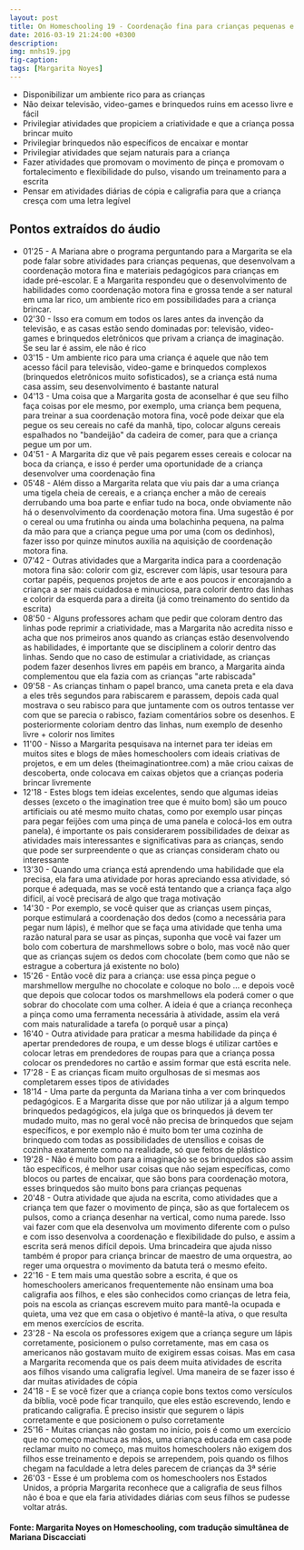 ```yaml
---
layout: post
title: On Homeschooling 19 - Coordenação fina para crianças pequenas e Caligrafia
date: 2016-03-19 21:24:00 +0300
description: 
img: mnhs19.jpg
fig-caption: 
tags: [Margarita Noyes]
---
```


* Disponibilizar um ambiente rico para as crianças
* Não deixar televisão, video-games e brinquedos ruins em acesso livre e fácil
* Privilegiar atividades que propiciem a criatividade e que a criança possa brincar muito
* Privilegiar brinquedos não específicos de encaixar e montar
* Privilegiar atividades que sejam naturais para a criança
* Fazer atividades que promovam o movimento de pinça e promovam o fortalecimento e flexibilidade do pulso, visando um treinamento para a escrita
* Pensar em atividades diárias de cópia e caligrafia para que a criança cresça com uma letra legível

## Pontos extraídos do áudio

* 01'25 - A Mariana abre o programa perguntando para a Margarita se ela pode falar sobre atividades para crianças pequenas, que desenvolvam a coordenação motora fina e materiais pedagógicos para crianças em idade pré-escolar. E a Margarita respondeu que o desenvolvimento de habilidades como coordenação motora fina e grossa tende a ser natural em uma lar rico, um ambiente rico em possibilidades para a criança brincar.
* 02'30 - Isso era comum em todos os lares antes da invenção da televisão, e as casas estão sendo dominadas por: televisão, video-games e brinquedos eletrônicos que privam a criança de imaginação. Se seu lar é assim, ele não é rico
* 03'15 - Um ambiente rico para uma criança é aquele que não tem acesso fácil para televisão, video-game e brinquedos complexos (brinquedos eletrônicos muito sofisticados), se a criança está numa casa assim, seu desenvolvimento é bastante natural
* 04'13  - Uma coisa que a Margarita gosta de aconselhar é que seu filho faça coisas por ele mesmo, por exemplo, uma criança bem pequena, para treinar a sua coordenação motora fina, você pode deixar que ela pegue os seu cereais no café da manhã, tipo, colocar alguns cereais espalhados no "bandeijão" da cadeira de comer, para que a criança pegue um por um.
* 04'51 - A Margarita diz que vê pais pegarem esses cereais e colocar na boca da criança, e isso é perder uma oportunidade de a criança desenvolver uma coordenação fina
* 05'48 - Além disso a Margarita relata que viu pais dar a uma criança uma tigela cheia de cereais, e a criança encher a mão de cereais derrubando uma boa parte e enfiar tudo na boca, onde obviamente não há o desenvolvimento da coordenação motora fina. Uma sugestão é por o cereal ou uma frutinha ou ainda uma bolachinha pequena, na palma da mão para que a criança pegue uma por uma (com os dedinhos), fazer isso por quinze minutos auxilia na aquisição de coordenação motora fina. 
* 07'42 - Outras atividades que a Margarita indica para a coordenação motora fina são: colorir com giz, escrever com lápis, usar tesoura para cortar papéis, pequenos projetos de arte e aos poucos ir encorajando a criança a ser mais cuidadosa e minuciosa, para colorir dentro das linhas e colorir da esquerda para a direita (já como treinamento do sentido da escrita) 
* 08'50 - Alguns professores acham que pedir que coloram dentro das linhas pode reprimir a criatividade, mas a Margarita não acredita nisso e acha que nos primeiros anos quando as crianças estão desenvolvendo as habilidades, é importante que se disciplinem a colorir dentro das linhas. Sendo que no caso de estimular a criatividade, as crianças podem fazer desenhos livres em papéis em branco, a Margarita ainda complementou que ela fazia com as crianças "arte rabiscada"
* 09'58 - As crianças tinham o papel branco, uma caneta preta e ela dava a eles três segundos para rabiscarem e parassem, depois cada qual mostrava o seu rabisco para que juntamente com os outros tentasse ver com que se parecia o rabisco, faziam comentários sobre os desenhos. E posteriormente coloriam dentro das linhas, num exemplo de desenho livre + colorir nos limites
* 11'00 - Nisso a Margarita pesquisava na internet para ter ideias em muitos sites e blogs de mães homeschoolers com ideais criativas de projetos, e em um deles (theimaginationtree.com) a mãe criou caixas de descoberta, onde colocava em caixas objetos que a crianças poderia brincar livremente
* 12'18 - Estes blogs tem ideias excelentes, sendo que algumas ideias desses (exceto o the imagination tree que é muito bom) são um pouco artificiais ou até mesmo muito chatas, como por exemplo usar pinças para pegar feijões com uma pinça de uma panela e colocá-los em outra panela), é importante os pais considerarem possibilidades de deixar as atividades mais interessantes e significativas para as crianças, sendo que pode ser surpreendente o que as crianças consideram chato ou interessante
* 13'30 - Quando uma criança está aprendendo uma habilidade que ela precisa, ela fara uma atividade por horas apreciando essa atividade, só porque é adequada, mas se você está tentando que a criança faça algo difícil, aí você precisará de algo que traga motivação
* 14'30 - Por exemplo, se você quiser que as crianças usem pinças, porque estimulará a coordenação dos dedos (como a necessária para pegar num lápis),  é melhor que se faça uma atividade que tenha uma razão natural para se usar as pinças, suponha que você vai fazer um bolo com cobertura de marshmellows sobre o bolo, mas você não quer que as crianças sujem os dedos com chocolate (bem como que não se estrague a cobertura já existente no bolo)
* 15'26 - Então você diz para a criança: use essa pinça pegue o marshmellow mergulhe no chocolate e coloque no bolo ... e depois você que depois que colocar todos os marshmellows ela poderá comer o que sobrar do chocolate com uma colher. A ideia é que a criança reconheça a pinça como uma ferramenta necessária à atividade, assim ela verá com mais naturalidade a tarefa (o porquê usar a pinça)
* 16'40 - Outra atividade para praticar a mesma habilidade da pinça é apertar prendedores de roupa, e um desse blogs é utilizar cartões e colocar letras em prendedores de roupas para que a criança possa colocar os prendedores no cartão e assim formar que está escrita nele. 
* 17'28 - E as crianças ficam muito orgulhosas de si mesmas aos completarem esses tipos de atividades
* 18'14 - Uma parte da pergunta da Mariana tinha a ver com brinquedos pedagógicos. E a Margarita disse que por não utilizar  já a algum tempo brinquedos pedagógicos, ela julga que os brinquedos já devem ter mudado muito, mas no geral você não precisa de brinquedos que sejam específicos, e por exemplo não é muito bom ter uma cozinha de brinquedo com todas as possibilidades de utensílios e coisas de cozinha exatamente como na realidade, só que feitos de plástico
* 19'28 - Não é muito bom para a imaginação se os brinquedos são assim tão específicos, é melhor usar coisas que não sejam específicas, como blocos ou partes de encaixar, que são bons para coordenação motora,  esses brinquedos são muito bons para crianças pequenas
* 20'48 - Outra atividade que ajuda na escrita, como atividades que a criança tem que fazer o movimento de pinça, são as que fortalecem os pulsos, como a criança desenhar na vertical, como numa parede. Isso vai fazer com que ela desenvolva um movimento diferente com o pulso e com isso desenvolva a coordenação e flexibilidade do pulso, e assim a escrita será menos difícil depois. Uma brincadeira que ajuda nisso também é propor para criança brincar de maestro de uma orquestra, ao reger uma orquestra o movimento da batuta terá o mesmo efeito.
* 22'16 - E tem mais uma questão sobre a escrita, é que os homeschoolers americanos frequentemente não ensinam uma boa caligrafia aos filhos, e eles são conhecidos como crianças de letra feia, pois na escola as crianças escrevem muito para mantê-la ocupada e quieta, uma vez que em casa o objetivo é mantê-la ativa, o que resulta em menos exercícios de escrita.
* 23'28 - Na escola os professores exigem que a criança segure um lápis corretamente, posicionem o pulso corretamente, mas em casa os americanos não gostavam muito de exigirem essas coisas. Mas em  casa a Margarita recomenda que os pais deem muita atividades de escrita aos filhos visando uma caligrafia legível. Uma maneira de se fazer isso é dar muitas atividades de cópia 
* 24'18 - E se você  fizer que a criança copie bons textos como versículos da bíblia, você pode ficar tranquilo, que eles estão escrevendo, lendo e praticando caligrafia. É preciso insistir que segurem o lápis corretamente e que posicionem o pulso corretamente
*  25'16 - Muitas crianças não gostam no início, pois é como um exercício que no começo machuca as mãos, uma criança educada em casa pode reclamar muito no começo, mas muitos homeschoolers não exigem dos filhos esse treinamento e depois se arrependem, pois quando os filhos chegam na faculdade a letra deles parecem de crianças da 3ª série
* 26'03 - Esse é um problema com os homeschoolers nos Estados Unidos, a própria Margarita reconhece que a caligrafia de seus filhos não é boa e que ela faria atividades diárias com seus filhos se pudesse voltar atrás.

#### Fonte: Margarita Noyes on Homeschooling, com tradução simultânea de Mariana Discacciati
